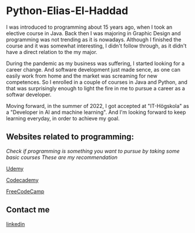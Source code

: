 # Python-Elias-El-Haddad

I was introduced to programming about 15 years ago, when I took an elective course in Java. Back then I was majoring in Graphic Design and programming was not trending as it is nowadays. Although I finished the course and it was somewhat interesting, I didn't follow through, as it didn't have a direct relation to the my major.

During the pandemic as my business was suffering, I started looking for a career change. And software development just made sence, as one can easily work from home and the market was screaming for new competences. So I enrolled in a couple of courses in Java and Python, and that was surprisingly enough to light the fire in me to pursue a career as a softwar developer.

Moving forward, in the summer of 2022, I got accepted at "IT-Högskola" as a "Developer in AI and machine learning". And I'm looking forward to keep learning everyday, in order to achieve my goal.


## Websites related to programming:

*Check if programming is something you want to pursue by taking some basic courses*
*These are my recommendation*

[Udemy](https://www.udemy.com/)

[Codecademy](https://www.codecademy.com/?g_network=g&g_device=c&g_adid=528849219283&g_keyword=codecademy&g_acctid=243-039-7011&g_adtype=search&g_adgroupid=70492864474&g_keywordid=kwd-41065460761&g_campaign=INTL_Brand_Exact&g_campaignid=1726903838&utm_term=codecademy&utm_campaign=&utm_content=528849219283&utm_id=t_kwd-41065460761:ag_70492864474:cp_1726903838:n_g:d_c&utm_source=google&utm_medium=paid-search&utm_term=codecademy&utm_campaign=&utm_content=528849219283&gclid=CjwKCAjwsMGYBhAEEiwAGUXJaZwtE6R_Cs49-j8Bibe4ohuY4WNb4n-zQ067nZLGPRSvD2ibHgJk3RoCaUIQAvD_BwE)

[FreeCodeCamp](https://www.freecodecamp.org/)

## Contact me
[linkedin](https://www.linkedin.com/in/elias-el-haddad-041738176/)
